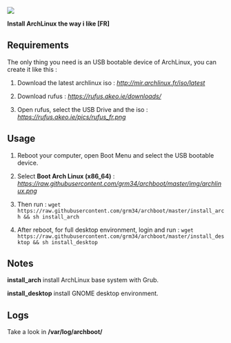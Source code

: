 ![](http://i.imgur.com/z4nv4Kj.png)

**Install ArchLinux the way i like [FR]**

## Requirements

The only thing you need is an USB bootable device of ArchLinux, you can create it like this :

1. Download the latest archlinux iso : *http://mir.archlinux.fr/iso/latest*

2. Download rufus : *https://rufus.akeo.ie/downloads/*

3. Open rufus, select the USB Drive and the iso : *https://rufus.akeo.ie/pics/rufus_fr.png*

## Usage

1. Reboot your computer, open Boot Menu and select the USB bootable device.

2. Select **Boot Arch Linux (x86_64)** : *https://raw.githubusercontent.com/grm34/archboot/master/img/archlinux.png*

3. Then run : `wget https://raw.githubusercontent.com/grm34/archboot/master/install_arch && sh install_arch`

4. After reboot, for full desktop environment, login and run : `wget https://raw.githubusercontent.com/grm34/archboot/master/install_desktop && sh install_desktop`

## Notes

**install_arch** install ArchLinux base system with Grub.

**install_desktop** install GNOME desktop environment.

## Logs
Take a look in **/var/log/archboot/**
